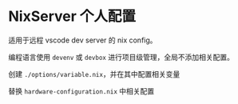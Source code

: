# NixServer 个人配置

适用于远程 vscode dev server 的 nix config。

编程语言使用 `devenv` 或 `devbox` 进行项目级管理，全局不添加相关配置。

创建 `./options/variable.nix`，并在其中配置相关变量

替换 `hardware-configuration.nix` 中相关配置
